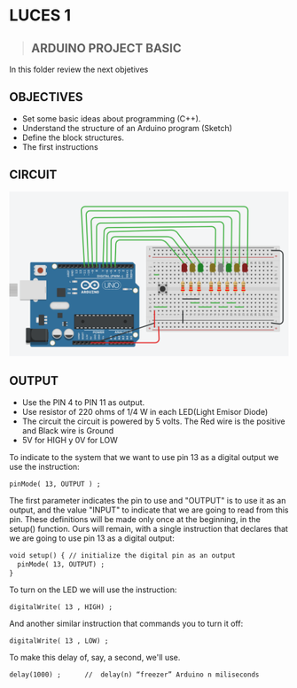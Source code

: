 # LUCES 1

> ## ARDUINO PROJECT BASIC

In this folder review the next objetives

## OBJECTIVES

 * Set some basic ideas about programming (C++).
 * Understand the structure of an Arduino program (Sketch)
 * Define the block structures.
 * The first instructions

## CIRCUIT

<p align="center"><img src="luces1.png" width="700"></p>

## OUTPUT  

* Use the PIN 4 to PIN 11 as output.
* Use resistor of 220 ohms of 1/4 W in each LED(Light Emisor Diode)
* The circuit the circuit is powered by 5 volts. The Red wire is the positive and Black wire is Ground
* 5V for HIGH y 0V for LOW

To indicate to the system that we want to use pin 13 as a digital output we use the instruction:
```
pinMode( 13, OUTPUT ) ;
```
The first parameter indicates the pin to use and "OUTPUT" is to use it as an output, and the value "INPUT" to indicate that we are going to read from this pin.
These definitions will be made only once at the beginning, in the setup() function. Ours will remain, with a single instruction that declares that we are going to use pin 13 as a digital output:
```
void setup() { // initialize the digital pin as an output
  pinMode( 13, OUTPUT) ;
}
```
To turn on the LED we will use the instruction:
```
digitalWrite( 13 , HIGH) ;
````
And another similar instruction that commands you to turn it off:
```
digitalWrite( 13 , LOW) ;
```

To make this delay of, say, a second, we'll use.
```
delay(1000) ;      //  delay(n) “freezer” Arduino n miliseconds
```
